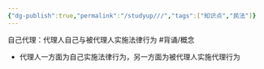 ```yaml
---
{"dg-publish":true,"permalink":"/studyup///","tags":["知识点","民法"]}
---
```


自己代理：代理人自己与被代理人实施法律行为 #背诵/概念 
- 代理人一方面为自己实施法律行为，另一方面为被代理人实施代理行为
